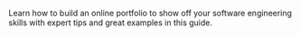 Learn how to build an online portfolio to show off your software engineering skills with expert tips and great examples in this guide.
